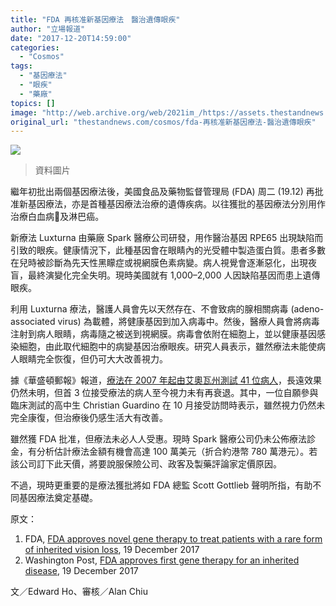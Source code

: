 ```yaml
---
title: "FDA 再核准新基因療法　醫治遺傳眼疾"
author: "立場報道"
date: "2017-12-20T14:59:00"
categories:
  - "Cosmos"
tags:
  - "基因療法"
  - "眼疾"
  - "藥廠"
topics: []
image: "http://web.archive.org/web/2021im_/https://assets.thestandnews.com/media/photos/eye_nLgbn.png"
original_url: "thestandnews.com/cosmos/fda-再核准新基因療法-醫治遺傳眼疾"
---
```

![](http://web.archive.org/web/2021im_/https://assets.thestandnews.com/media/photos/eye_nLgbn.png)
> 資料圖片

繼年初批出兩個基因療法後，美國食品及藥物監督管理局 (FDA) 周二 (19.12) 再批准新基因療法，亦是首種基因療法治療的遺傳疾病。以往獲批的基因療法分別用作治療白血病及淋巴癌。

新療法 Luxturna 由藥廠 Spark 醫療公司研發，用作醫治基因 RPE65 出現缺陷而引致的眼疾。健康情況下，此種基因會在眼睛內的光受體中製造蛋白質。患者多數在兒時被診斷為先天性黑矇症或視網膜色素病變。病人視覺會逐漸惡化，出現夜盲，最終演變化完全失明。現時美國就有 1,000–2,000 人因缺陷基因而患上遺傳眼疾。

利用 Luxturna 療法，醫護人員會先以天然存在、不會致病的腺相關病毒 (adeno-associated virus) 為載體，將健康基因到加入病毒中。然後，醫療人員會將病毒注射到病人眼睛，病毒隨之被送到視網膜。病毒會依附在細胞上，並以健康基因感染細胞，由此取代細胞中的病變基因治療眼疾。研究人員表示，雖然療法未能使病人眼睛完全恢復，但仍可大大改善視力。

據《華盛頓郵報》報道，[療法在 2007 年起由艾奧瓦州測試 41 位病人](http://web.archive.org/web/20211229132214/http://www.washingtonpost.com/news/to-your-health/wp/2017/12/18/fda-approves-first-gene-therapy-for-an-inherited-disease-childhood-blindness/?utm_term=.e91f33afb04c)，長遠效果仍然未明，但首 3 位接受療法的病人至今視力未有再衰退。其中，一位自願參與臨床測試的高中生 Christian Guardino 在 10 月接受訪問時表示，雖然視力仍然未完全康復，但治療後仍感生活大有改善。

雖然獲 FDA 批准，但療法未必人人受惠。現時 Spark 醫療公司仍未公佈療法診金，有分析估計療法金額有機會高達 100 萬美元（折合約港幣 780 萬港元）。若該公司訂下此天價，將要說服保險公司、政客及製藥評論家定價原因。

不過，現時更重要的是療法獲批將如 FDA 總監 Scott Gottlieb 聲明所指，有助不同基因療法奠定基礎。 

原文：

1.  FDA, [FDA approves novel gene therapy to treat patients with a rare form of inherited vision loss](http://web.archive.org/web/20211229132214/https://www.fda.gov/NewsEvents/Newsroom/PressAnnouncements/ucm589467.htm), 19 December 2017
2.  Washington Post, [FDA approves first gene therapy for an inherited disease](http://web.archive.org/web/20211229132214/https://www.washingtonpost.com/news/to-your-health/wp/2017/12/18/fda-approves-first-gene-therapy-for-an-inherited-disease-childhood-blindness/?utm_term=.e91f33afb04c), 19 December 2017

文／Edward Ho、審核／Alan Chiu